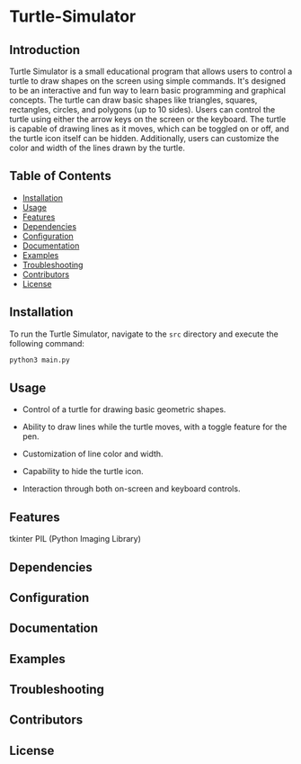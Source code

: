 # Turtle-Simulator

## Introduction

Turtle Simulator is a small educational program that allows users to control a turtle to draw shapes on the screen using simple commands. It's designed to be an interactive and fun way to learn basic programming and graphical concepts. The turtle can draw basic shapes like triangles, squares, rectangles, circles, and polygons (up to 10 sides). Users can control the turtle using either the arrow keys on the screen or the keyboard. The turtle is capable of drawing lines as it moves, which can be toggled on or off, and the turtle icon itself can be hidden. Additionally, users can customize the color and width of the lines drawn by the turtle.




## Table of Contents

- [Installation](#installation)
- [Usage](#usage)
- [Features](#features)
- [Dependencies](#dependencies)
- [Configuration](#configuration)
- [Documentation](#documentation)
- [Examples](#examples)
- [Troubleshooting](#troubleshooting)
- [Contributors](#contributors)
- [License](#license)

## Installation

To run the Turtle Simulator, navigate to the `src` directory and execute the following command:

```bash
python3 main.py
```

## Usage

* Control of a turtle for drawing basic geometric shapes.

* Ability to draw lines while the turtle moves, with a toggle feature for the pen.

* Customization of line color and width.

* Capability to hide the turtle icon.

* Interaction through both on-screen and keyboard controls.

## Features
tkinter
PIL (Python Imaging Library)
## Dependencies



## Configuration


## Documentation



## Examples



## Troubleshooting



## Contributors



## License

